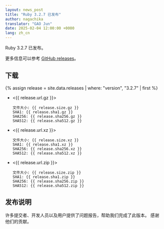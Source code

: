 ```yaml
---
layout: news_post
title: "Ruby 3.2.7 已发布"
author: nagachika
translator: "GAO Jun"
date: 2025-02-04 12:00:00 +0000
lang: zh_cn
---
```


Ruby 3.2.7 已发布。

更多信息可以参考 [GitHub releases](https://github.com/ruby/ruby/releases/tag/v3_2_7)。

## 下载

{% assign release = site.data.releases | where: "version", "3.2.7" | first %}

* <{{ release.url.gz }}>

      文件大小: {{ release.size.gz }}
      SHA1: {{ release.sha1.gz }}
      SHA256: {{ release.sha256.gz }}
      SHA512: {{ release.sha512.gz }}

* <{{ release.url.xz }}>

      文件大小: {{ release.size.xz }}
      SHA1: {{ release.sha1.xz }}
      SHA256: {{ release.sha256.xz }}
      SHA512: {{ release.sha512.xz }}

* <{{ release.url.zip }}>

      文件大小: {{ release.size.zip }}
      SHA1: {{ release.sha1.zip }}
      SHA256: {{ release.sha256.zip }}
      SHA512: {{ release.sha512.zip }}

## 发布说明

许多提交者、开发人员以及用户提供了问题报告，帮助我们完成了此版本。
感谢他们的贡献。

